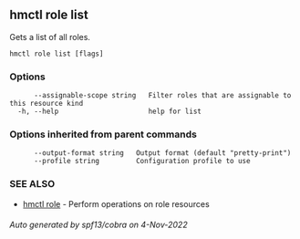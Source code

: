 ## hmctl role list

Gets a list of all roles.

```
hmctl role list [flags]
```

### Options

```
      --assignable-scope string   Filter roles that are assignable to this resource kind
  -h, --help                      help for list
```

### Options inherited from parent commands

```
      --output-format string   Output format (default "pretty-print")
      --profile string         Configuration profile to use
```

### SEE ALSO

* [hmctl role](hmctl_role.md)	 - Perform operations on role resources

###### Auto generated by spf13/cobra on 4-Nov-2022
